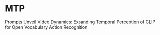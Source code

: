 # MTP
Prompts Unveil Video Dynamics: Expanding Temporal Perception of CLIP for Open Vocabulary Action Recognition
